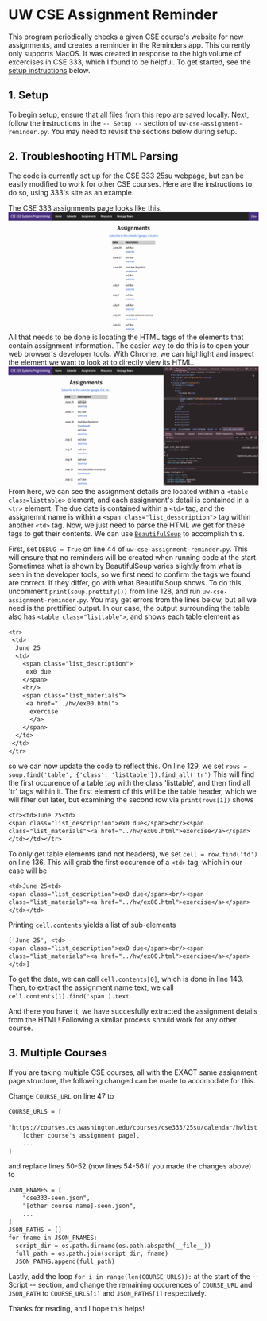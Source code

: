 # UW CSE Assignment Reminder
This program periodically checks a given CSE course's website for new assignments, 
and creates a reminder in the Reminders app. This currently only supports MacOS.
It was created in response to the high volume of excercises in CSE 333, which I found
to be helpful. To get started, see the [setup instructions](#1-setup) below.

## 1. Setup

To begin setup, ensure that all files from this repo are saved locally. Next, follow the
instructions in the ```-- Setup --``` section of ```uw-cse-assignment-reminder.py```. You
may need to revisit the sections below during setup.

## 2. Troubleshooting HTML Parsing

The code is currently set up for the CSE 333 25su webpage, but can be easily modified to
work for other CSE courses. Here are the instructions to do so, using 333's site as an
example.

The CSE 333 assignments page looks like this.
![CSE 333 Course Website](./images/333-assignment-page.png)
All that needs to be done is locating the HTML tags of the elements that contain assignment
information. The easier way to do this is to open your web browser's developer tools. With
Chrome, we can highlight and inspect the element we want to look at to directly view its HTML.
![Locating HTML Elements](./images/locating-html-elements.png)
From here, we can see the assignment details are located within a ```<table class=listtable>```
element, and each assignment's detail is contained in a ```<tr>``` element. The due date is contained
within a ```<td>``` tag, and the assignemnt name is within a ```<span class="list_desscription">``` tag
within another ```<td>``` tag. Now, we just need to parse the HTML we get for these tags to get their contents.
We can use [```BeautifulSoup```](https://www.crummy.com/software/BeautifulSoup/bs4/doc/) 
to accomplish this. 

First, set ```DEBUG = True``` on line 44 of ```uw-cse-assignment-reminder.py```. 
This will ensure that no reminders will be created when running code at the start. Sometimes what is shown by
BeautifulSoup varies slightly from what is seen in the developer tools, so we first need to confirm the
tags we found are correct. If they differ, go with what BeautifulSoup shows. To do this, uncomment 
```print(soup.prettify())``` from line 128, and run ```uw-cse-assignment-reminder.py```. You may get
errors from the lines below, but all we need is the prettified output. In our case, the output surrounding the table
also has ```<table class="listtable">```, and shows each table element as
```
<tr>
 <td>
  June 25
  <td>
    <span class="list_description">
     ex0 due
    </span>
    <br/>
    <span class="list_materials">
     <a href="../hw/ex00.html">
      exercise
      </a>
    </span>
  </td>
 </td>
</tr>
```
so we can now update the code to reflect this. On line 129, we set
```rows = soup.find('table', {'class': 'listtable'}).find_all('tr')```
This will find the first occurence of a table tag with the class 'listtable', and then find all
'tr' tags within it. The first element of this will be the table header, which we will filter out
later, but examining the second row via ```print(rows[1])``` shows
```
<tr><td>June 25<td>
<span class="list_description">ex0 due</span><br/><span class="list_materials"><a href="../hw/ex00.html">exercise</a></span>
</td></td></tr>
```
To only get table elements (and not headers), we set ```cell = row.find('td')``` on line 136. This will grab the
first occurence of a ```<td>``` tag, which in our case will be
```
<td>June 25<td>
<span class="list_description">ex0 due</span><br/><span class="list_materials"><a href="../hw/ex00.html">exercise</a></span>
</td></td>
```
Printing ```cell.contents``` yields a list of sub-elements
```
['June 25', <td>
<span class="list_description">ex0 due</span><br/><span class="list_materials"><a href="../hw/ex00.html">exercise</a></span>
</td>]
```
To get the date, we can call ```cell.contents[0]```, which is done in line 143. Then, to extract the assignment name text,
we call ```cell.contents[1].find('span').text```.

And there you have it, we have succesfully extracted the assignment details from the HTML! Following a similar process
should work for any other course.

## 3. Multiple Courses

If you are taking multiple CSE courses, all with the EXACT same assignment page structure, the following changed can be made
to accomodate for this. 

Change ```COURSE_URL``` on line 47 to 

```
COURSE_URLS = [
    "https://courses.cs.washington.edu/courses/cse333/25su/calendar/hwlist.html",
    [other course's assignment page],
    ...
]
```
and replace lines 50-52 (now lines 54-56 if you made the changes above) to
```
JSON_FNAMES = [
    "cse333-seen.json",
    "[other course name]-seen.json",
    ...
]
JSON_PATHS = []
for fname in JSON_FNAMES:
  script_dir = os.path.dirname(os.path.abspath(__file__))
  full_path = os.path.join(script_dir, fname)
  JSON_PATHS.append(full_path)
```
Lastly, add the loop ```for i in range(len(COURSE_URLS)):``` at the start of the -- Script -- section,
and change the remaining occurences of ```COURSE_URL``` and ```JSON_PATH``` to ```COURSE_URLS[i]``` and 
```JSON_PATHS[i]``` respectively.

Thanks for reading, and I hope this helps!
